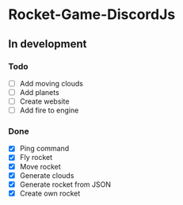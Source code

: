 ﻿# Rocket-Game-DiscordJs
## In development

### Todo
  - [ ] Add moving clouds 
  - [ ] Add planets
  - [ ] Create website 
  - [ ] Add fire to engine

### Done
  - [x] Ping command 
  - [x] Fly rocket 
  - [x] Move rocket 
  - [x] Generate clouds 
  - [x] Generate rocket from JSON 
  - [x] Create own rocket
